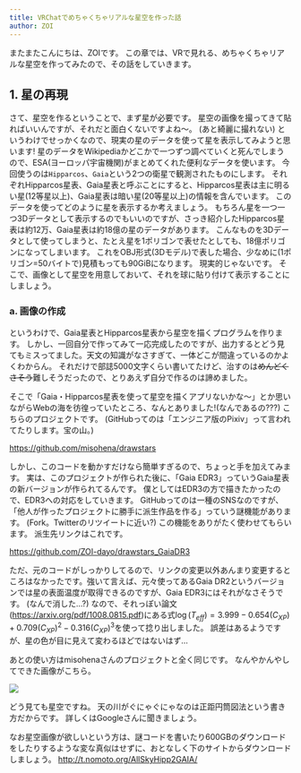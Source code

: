 ```yaml
---
title: VRChatでめちゃくちゃリアルな星空を作った話
author: ZOI
---
```


またまたこんにちは、ZOIです。
この章では、VRで見れる、めちゃくちゃリアルな星空を作ってみたので、その話をしていきます。

## 1. 星の再現

さて、星空を作るということで、まず星が必要です。
星空の画像を撮ってきて貼ればいいんですが、それだと面白くないですよね〜。
(あと綺麗に撮れない)
というわけでせっかくなので、現実の星のデータを使って星を表示してみようと思います!
星のデータをWikipediaかどこかで一つずつ調べていくと死んでしまうので、ESA(ヨーロッパ宇宙機関)がまとめてくれた便利なデータを使います。
今回使うのは`Hipparcos`、`Gaia`という2つの衛星で観測されたものにします。
それぞれHipparcos星表、Gaia星表と呼ぶことにすると、Hipparcos星表は主に明るい星(12等星以上)、Gaia星表は暗い星(20等星以上)の情報を含んでいます。
このデータを使ってどのように星を表示するか考えましょう。
もちろん星を一つ一つ3Dデータとして表示するのでもいいのですが、さっき紹介したHipparcos星表は約12万、Gaia星表は約18億の星のデータがあります。
こんなものを3Dデータとして使ってしまうと、たとえ星を1ポリゴンで表せたとしても、18億ポリゴンになってしまいます。
これをOBJ形式(3Dモデル)で表した場合、少なめに(1ポリゴン=50バイトで)見積もっても90GiBになります。
現実的じゃないです。
そこで、画像として星空を用意しておいて、それを球に貼り付けて表示することにしましょう。

### a. 画像の作成

というわけで、Gaia星表とHipparcos星表から星空を描くプログラムを作ります。
しかし、一回自分で作ってみて一応完成したのですが、出力するとどう見てもミスってました。天文の知識がなさすぎて、一体どこが間違っているのかよくわからん。
それだけで部誌5000文字くらい書いてたけど、治すのは~~めんどくさそう~~難しそうだったので、とりあえず自分で作るのは諦めました。

そこで「Gaia・Hipparcos星表を使って星空を描くアプリないかな〜」とか思いながらWebの海を彷徨っていたところ、なんとありました!(なんであるの???)
こちらのプロジェクトです。
(GitHubってのは「エンジニア版のPixiv」って言われてたりします。宝の山。)

<https://github.com/misohena/drawstars>

しかし、このコードを動かすだけなら簡単すぎるので、ちょっと手を加えてみます。
実は、このプロジェクトが作られた後に、「Gaia EDR3」っていうGaia星表の新バージョンが作られてるんです。
僕としてはEDR3の方で描きたかったので、EDR3への対応をしていきます。
GitHubってのは一種のSNSなのですが、「他人が作ったプロジェクトに勝手に派生作品を作る」っていう謎機能があります。
(Fork。Twitterのリツイートに近い?)
この機能をありがたく使わせてもらいます。
派生先リンクはこれです。

<https://github.com/ZOI-dayo/drawstars_GaiaDR3>

ただ、元のコードがしっかりしてるので、リンクの変更以外あんまり変更するところはなかったです。強いて言えば、元々使ってあるGaia DR2というバージョンでは星の表面温度が取得できるのですが、Gaia EDR3にはそれがなさそうです。
(なんで消した...?)
なので、それっぽい論文(<https://arxiv.org/pdf/1008.0815.pdf>)にある式$\log (T_{eff}) = 3.999 - 0.654 (C_{XP}) + 0.709 (C_{XP})^2 − 0.316(C_{XP})^3$を使って捻り出しました。
誤差はあるようですが、星の色が目に見えて変わるほどではないはず...

あとの使い方はmisohenaさんのプロジェクトと全く同じです。
なんやかんやしてできた画像がこちら。

![](./Assets/drawstars/output.png)

どう見ても星空ですね。
天の川がぐにゃぐにゃなのは正距円筒図法という書き方だからです。
詳しくはGoogleさんに聞きましょう。

なお星空画像が欲しいという方は、謎コードを書いたり600GBのダウンロードをしたりするような変な真似はせずに、おとなしく下のサイトからダウンロードしましょう。
<http://t.nomoto.org/AllSkyHipp2GAIA/>
